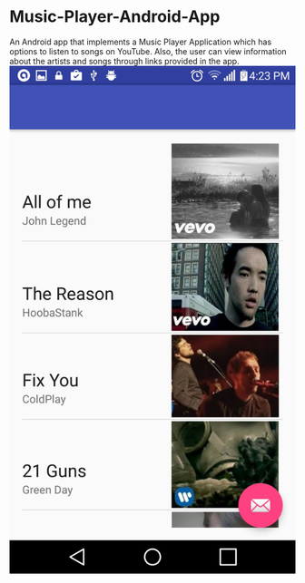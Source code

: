 # Music-Player-Android-App
An Android app that implements a Music Player Application which has options to listen to songs on YouTube. Also, the user can view information about the artists and songs through links provided in the app.
![Home Screen](https://github.com/sbajaj7/Music-Player-Android-App/blob/master/one.png "Home Screen")
